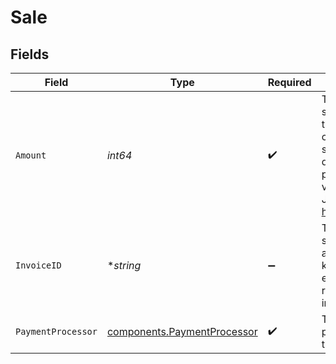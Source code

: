 # Sale


## Fields

| Field                                                                                                                                                                                         | Type                                                                                                                                                                                          | Required                                                                                                                                                                                      | Description                                                                                                                                                                                   |
| --------------------------------------------------------------------------------------------------------------------------------------------------------------------------------------------- | --------------------------------------------------------------------------------------------------------------------------------------------------------------------------------------------- | --------------------------------------------------------------------------------------------------------------------------------------------------------------------------------------------- | --------------------------------------------------------------------------------------------------------------------------------------------------------------------------------------------- |
| `Amount`                                                                                                                                                                                      | *int64*                                                                                                                                                                                       | :heavy_check_mark:                                                                                                                                                                            | The amount of the sale in cents (for all two-decimal currencies). If the sale is in a zero-decimal currency, pass the full integer value (e.g. `1437` JPY). Learn more: https://d.to/currency |
| `InvoiceID`                                                                                                                                                                                   | **string*                                                                                                                                                                                     | :heavy_minus_sign:                                                                                                                                                                            | The invoice ID of the sale. Can be used as a idempotency key – only one sale event can be recorded for a given invoice ID.                                                                    |
| `PaymentProcessor`                                                                                                                                                                            | [components.PaymentProcessor](../../models/components/paymentprocessor.md)                                                                                                                    | :heavy_check_mark:                                                                                                                                                                            | The payment processor via which the sale was made.                                                                                                                                            |